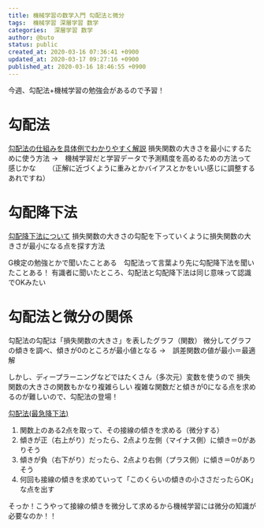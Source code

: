 ```yaml
---
title: 機械学習の数学入門 勾配法と微分
tags:  機械学習 深層学習 数学
categories:  深層学習 数学
author: @buto
status: public
created_at: 2020-03-16 07:36:41 +0900
updated_at: 2020-03-17 09:27:16 +0900
published_at: 2020-03-16 18:46:55 +0900
---
```

今週、勾配法+機械学習の勉強会があるので予習！
# 勾配法
[勾配法の仕組みを具体例でわかりやすく解説](https://to-kei.net/neural-network/optimizer/)
損失関数の大きさを最小にするために使う方法
→　機械学習だと学習データで予測精度を高めるための方法って感じかな
　　（正解に近づくように重みとかバイアスとかをいい感じに調整するあれですね）

# 勾配降下法
[勾配降下法について](https://qiita.com/YudaiSadakuni/items/ece07b04c685a64eaa01)
損失関数の大きさの勾配を下っていくように損失関数の大きさが最小になる点を探す方法

G検定の勉強とかで聞いたことある　勾配法って言葉より先に勾配降下法を聞いたことある！
有識者に聞いたところ、勾配法と勾配降下法は同じ意味って認識でOKみたい

# 勾配法と微分の関係
勾配法の勾配は「損失関数の大きさ」を表したグラフ（関数）
微分してグラフの傾きを調べ、傾きが0のところが最小値となる
→　誤差関数の値が最小＝最適解

しかし、ディープラーニングなどではたくさん（多次元）変数を使うので
損失関数の大きさの関数もかなり複雑らしい
複雑な関数だと傾きが0になる点を求めるのが難しいので、勾配法の登場！

[勾配法(最急降下法)](http://arduinopid.web.fc2.com/N40.html)
1. 関数上のある2点を取って、その接線の傾きを求める（微分する）
1. 傾きが正（右上がり）だったら、2点より左側（マイナス側）に傾き＝0がありそう
1. 傾きが負（右下がり）だったら、2点より右側（プラス側）に傾き＝0がありそう
1. 何回も接線の傾きを求めていって「このくらいの傾きの小ささだったらOK」な点を出す

そっか！こうやって接線の傾きを微分して求めるから機械学習には微分の知識が必要なのか！！
